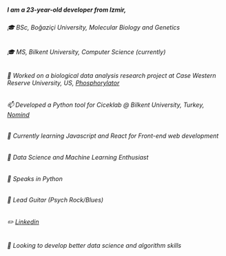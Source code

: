 ##### I am a 23-year-old developer from Izmir,
###### :mortar_board: BSc, Boğaziçi University, Molecular Biology and Genetics
###### :mortar_board: MS, Bilkent University, Computer Science (currently)
###### :school_satchel: Worked on a biological data analysis research project at Case Western Reserve University, US, [Phosphorylator](https://sb4j.case.edu/wsgi/phosphorylator/)
###### :mailbox: Developed a Python tool for Ciceklab @ Bilkent University, Turkey, [Nomind](http://ciceklab.cs.bilkent.edu.tr/nomind/web/)
###### :balloon: Currently learning Javascript and React for Front-end web development
###### :loudspeaker: Data Science and Machine Learning Enthusiast 
###### :dart: Speaks in Python
###### :guitar: Lead Guitar (Psych Rock/Blues)
###### :pencil2: [Linkedin](https://www.linkedin.com/in/gunkaynar/)
###### :briefcase: Looking to develop better data science and algorithm skills
